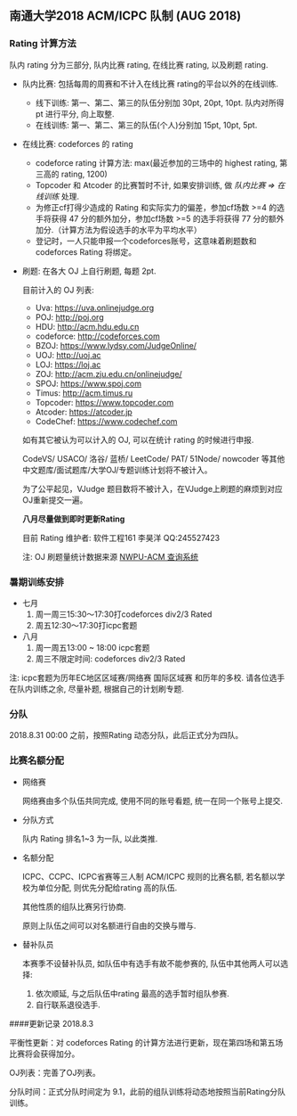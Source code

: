 ## 南通大学2018 ACM/ICPC 队制 (AUG 2018)

### Rating 计算方法

队内 rating 分为三部分, 队内比赛 rating, 在线比赛 rating, 以及刷题 rating.

- 队内比赛: 包括每周的周赛和不计入在线比赛 rating的平台以外的在线训练.

    -   线下训练: 第一、第二、第三的队伍分别加 30pt, 20pt, 10pt. 队内对所得 pt 进行平分, 向上取整.
    -   在线训练: 第一、第二、第三的队伍(个人)分别加 15pt, 10pt, 5pt. 

- 在线比赛: codeforces 的 rating

    -   codeforce rating 计算方法: max(最近参加的三场中的 highest rating, 第三高的 rating, 1200)
    -   Topcoder 和 Atcoder 的比赛暂时不计, 如果安排训练, 做 *队内比赛 => 在线训练* 处理.
    -   为修正cf打得少造成的 Rating 和实际实力的偏差，参加cf场数 >=4 的选手将获得 47 分的额外加分，参加cf场数 >=5 的选手将获得 77 分的额外加分.（计算方法为假设选手的水平为平均水平）
    -   登记时，一人只能申报一个codeforces账号，这意味着刷题数和 codeforces Rating 将绑定。

- 刷题: 在各大 OJ 上自行刷题, 每题 2pt.

    目前计入的 OJ 列表:

    -   Uva: https://uva.onlinejudge.org
    -   POJ: http://poj.org
    -   HDU: http://acm.hdu.edu.cn
    -   codeforce: http://codeforces.com
    -   BZOJ: https://www.lydsy.com/JudgeOnline/
    -   UOJ:  http://uoj.ac
    -   LOJ: https://loj.ac
    -   ZOJ: http://acm.zju.edu.cn/onlinejudge/
    -   SPOJ: https://www.spoj.com
    -   Timus: http://acm.timus.ru
    -   Topcoder: https://www.topcoder.com
    -   Atcoder: https://atcoder.jp
    -   CodeChef: https://www.codechef.com

    如有其它被认为可以计入的 OJ, 可以在统计 rating 的时候进行申报. 

    CodeVS/ USACO/ 洛谷/ 蓝桥/ LeetCode/ PAT/ 51Node/ nowcoder 等其他中文题库/面试题库/大学OJ/专题训练计划将不被计入。

    为了公平起见，VJudge 题目数将不被计入，在VJudge上刷题的麻烦到对应OJ重新提交一遍。

    **八月尽量做到即时更新Rating**

    目前 Rating 维护者: 软件工程161 李昊洋 QQ:245527423

    注: OJ 刷题量统计数据来源 [NWPU-ACM 查询系统](https://new.npuacm.info/statistics) 

### 暑期训练安排

-   七月
    1.  周一周三15:30～17:30打codeforces div2/3 Rated
    2.  周五12:30～17:30打icpc套题
-   八月
    1.  周一周五13:00 ~ 18:00 icpc套题
    2.  周三不限定时间: codeforces div2/3 Rated

注: icpc套题为历年EC地区区域赛/网络赛 国际区域赛 和历年的多校. 请各位选手在队内训练之余, 尽量补题, 根据自己的计划刷专题.

### 分队

2018.8.31 00:00 之前，按照Rating 动态分队，此后正式分为四队。

### 比赛名额分配

- 网络赛

    网络赛由多个队伍共同完成, 使用不同的账号看题, 统一在同一个账号上提交.

- 分队方式

    队内 Rating 排名1~3 为一队, 以此类推.

- 名额分配

    ICPC、CCPC、ICPC省赛等三人制 ACM/ICPC 规则的比赛名额, 若名额以学校为单位分配, 则优先分配给rating 高的队伍.

    其他性质的组队比赛另行协商.

    原则上队伍之间可以对名额进行自由的交换与赠与.

- 替补队员

    本赛季不设替补队员, 如队伍中有选手有故不能参赛的, 队伍中其他两人可以选择: 

    1.  依次顺延, 与之后队伍中rating 最高的选手暂时组队参赛. 
    2.  自行联系退役选手.



####更新记录 2018.8.3

平衡性更新：对 codeforces Rating 的计算方法进行更新，现在第四场和第五场比赛将会获得加分。

OJ列表：完善了OJ列表。

分队时间：正式分队时间定为 9.1，此前的组队训练将动态地按照当前Rating分队训练。